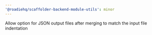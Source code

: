 ```yaml
---
'@roadiehq/scaffolder-backend-module-utils': minor
---
```


Allow option for JSON output files after merging to match the input file indentation
